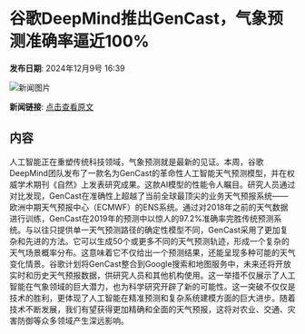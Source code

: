 # 谷歌DeepMind推出GenCast，气象预测准确率逼近100%

**发布日期**: 2024年12月9号 16:39

![新闻图片](https://pic.chinaz.com/picmap/202209252048072257_19.jpg)

**新闻链接**: [点击查看原文](https://www.aibase.com/zh/news/13790)

## 内容

人工智能正在重塑传统科技领域，气象预测就是最新的见证。本周，谷歌DeepMind团队发布了一款名为GenCast的革命性人工智能天气预测模型，并在权威学术期刊《自然》上发表研究成果。这款AI模型的性能令人瞩目。研究人员通过对比发现，GenCast在准确性上超越了当前全球最顶尖的业务天气预报系统——欧洲中期天气预报中心（ECMWF）的ENS系统。通过对2018年之前的天气数据进行训练，GenCast在2019年的预测中以惊人的97.2%准确率完胜传统预测系统。与以往只提供单一天气预测路径的确定性模型不同，GenCast采用了更加复杂和先进的方法。它可以生成50个或更多不同的天气预测轨迹，形成一个复杂的天气场景概率分布。这意味着它不仅给出一个预测结果，还能呈现多种可能的天气变化情景。谷歌计划将GenCast整合到Google搜索和地图服务中，未来还将开放实时和历史天气预报数据，供研究人员和其他机构使用。这一举措不仅展示了人工智能在气象领域的巨大潜力，也为科学研究开辟了新的可能性。这一突破不仅仅是技术的胜利，更体现了人工智能在精准预测和复杂系统建模方面的巨大进步。随着技术不断发展，我们有望获得更加精确和全面的天气预报，这将对农业、交通、灾害防御等众多领域产生深远影响。
